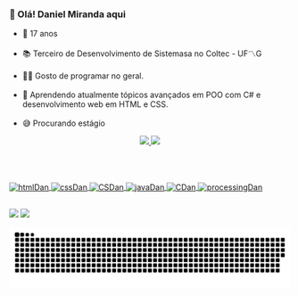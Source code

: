 ### 👋 Olá! Daniel Miranda aqui

- 🎂  17 anos <br> <br>
- 📚  Terceiro de Desenvolvimento de Sistemasa no Coltec - UF〽G <br> <br>
- 👨‍💻  Gosto de programar no geral. <br> <br>
- 🌱  Aprendendo atualmente tópicos avançados em POO com C# e desenvolvimento web em HTML e CSS. <br> <br>
- 😅  Procurando estágio

<div align="center">
  <a href="https://github.com/Dannillouou">
  <img height="150em" src="https://github-readme-stats.vercel.app/api?username=Dannillouou&show_icons=true&theme=radical&include_all_commits=true&count_private=true"/>
  <img height="150em" src="https://github-readme-stats.vercel.app/api/top-langs/?username=Dannillouou&layout=compact&theme=radical&langs_count=6"/>
</div>

<br>

<!--
[![Dannillouou's GitHub stats](https://github-readme-stats.vercel.app/api?username=Dannillouou)](https://github.com/Dannillouou/github-readme-stats)
[![Top Langs](https://github-readme-stats.vercel.app/api/top-langs/?username=Dannillouou)](https://github.com/Dannillouou/github-readme-stats)
-->

##

<div style="display: inline_block"><br>
  <img alt= "htmlDan" align= "center" height= "40" width= "50" src="https://cdn.jsdelivr.net/gh/devicons/devicon/icons/html5/html5-plain.svg"/>
  <img alt= "cssDan"  align= "center" height= "40" width= "50" src="https://cdn.jsdelivr.net/gh/devicons/devicon/icons/css3/css3-plain.svg"/>
  <img alt= "CSDan" align= "center" height= "40" width= "50" src="https://cdn.jsdelivr.net/gh/devicons/devicon/icons/csharp/csharp-line.svg"/>
  <img alt= "javaDan" align= "center" height= "40" width= "50" src="https://cdn.jsdelivr.net/gh/devicons/devicon/icons/java/java-original.svg" />
  <img alt= "CDan" align= "center" height= "40" width= "50" src="https://cdn.jsdelivr.net/gh/devicons/devicon/icons/c/c-line.svg" />
  <img alt= "processingDan" align= "center" height= "40" width= "50" src="https://cdn.jsdelivr.net/gh/devicons/devicon/icons/processing/processing-plain.svg" />
</div>
  
##  

  <div>
    <a href= "mailto:danielalmemiranda@gmail.com" target= "_blank"><img src= "https://img.shields.io/badge/Gmail-D14836?style=for-the-badge&logo=gmail&logoColor=white"></a>
    <a href= "https://www.linkedin.com/in/daniel-de-miranda-almeida/" target= "_blank"><img src= "https://img.shields.io/badge/LinkedIn-0077B5?style=for-the-badge&logo=linkedin&logoColor=white"></a>
  </div>

![Snake animation](https://github.com/Dannillouou/Dannillouou/blob/output/github-contribution-grid-snake.svg)
